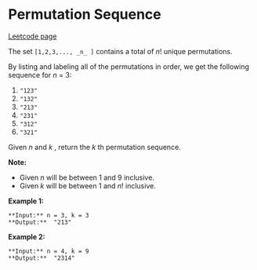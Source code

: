 # Permutation Sequence
[Leetcode page](https://leetcode.com/problems/permutation-sequence/description)

The set `[1,2,3,..., _n_ ]` contains a total of _n_! unique permutations.

By listing and labeling all of the permutations in order, we get the following
sequence for _n_ = 3:

  1. `"123"`
  2. `"132"`
  3. `"213"`
  4. `"231"`
  5. `"312"`
  6. `"321"`

Given _n_ and _k_ , return the _k_ th permutation sequence.

**Note:**

  * Given _n_ will be between 1 and 9 inclusive.
  * Given  _k_  will be between 1 and _n_! inclusive.

**Example 1:**

    
    
    **Input:** n = 3, k = 3
    **Output:**  "213"
    

**Example 2:**

    
    
    **Input:** n = 4, k = 9
    **Output:**  "2314"
    

